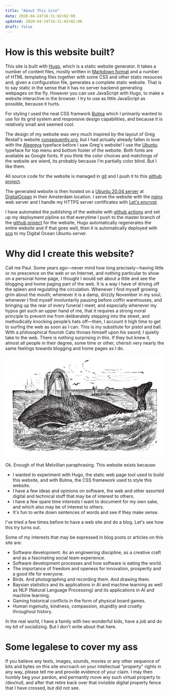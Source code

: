 ```yaml
---
title: "About This Site"
date: 2020-04-24T16:31:02+02:00
updated: 2020-04-24T16:31:02+02:00
draft: false
---
```


# How is this website built?

This site is built with [Hugo](https://gohugo.io/), which is a static website
generator. It takes a number of content files, mostly written in
[Markdown format](https://www.markdownguide.org/) and a number of HTML
templating files together with some CSS and other static resouces and, given a
configuration file, generates a complete static website. That is to say static
in the sense that it has no server backend generating webpages on the fly.
However you can use JavaScript with Hugo, to make a website interactive in
the browser. I try to use as little JavaScript as possible, because it hurts.

For styling I used the neat CSS framwork [Bulma](https://bulma.io/) which I
primarily wanted to use for its grid system and responsive design capabilities,
and because it is relatively small and seemed cool.

The design of my website was very much inspired by the layout of Greg Restall's
website [consequently.org](https://consequently.org/), but I had actually already
fallen in love with the
[Alegreya](https://typographica.org/typeface-reviews/alegreya-ht/) typeface
before I saw Greg's website! I use the [Ubuntu](https://design.ubuntu.com/font/)
typeface for top menu and bottom footer of the website. Both fonts are available
as Google fonts. If you think the color choices and matchings of the website are
wierd, its probably because I'm partially color blind. But I like them.

All source code for the website is managed in [git](https://git-scm.com/) and I
push it to this [github project](https://github.com/pacoispaco/paulcohen.se).

The generated website is then hosted on a
[Ubuntu 20.04 server](https://ubuntu.com/server) at
[DigitalOcean](https://www.digitalocean.com/) in their Amsterdam location. I
serve the website with the [nginx](https://www.nginx.com/) web server and I
handle my HTTPS server certificates with [Let's encrypt](https://letsencrypt.org/).

I have automated the publishing of the website with
[github actions](https://github.com/features/actions) and set up my deployment
pipline so that everytime I push to the master branch of the
[github project](https://github.com/pacoispaco/paulcohen.se) for the website,
Hugo automatically regenerates the entire website and if that goes well, then
it is automatically deployed with [scp](https://www.ssh.com/ssh/scp/) to my
Digital Ocean Ubuntu server.

# Why did I create this website?

Call me Paul. Some years ago—never mind how long precisely—having little or no prescence on the web or on Internet, and nothing particular to show on a personal home page, I thought I would set about a little and see the blogging and home paging part of the web. It is a way I have of driving off the spleen and regulating the circulation. Whenever I find myself growing grim about the mouth; whenever it is a damp, drizzly November in my soul; whenever I find myself involuntarily pausing before coffin warehouses, and bringing up the rear of every funeral I meet; and especially whenever my hypos get such an upper hand of me, that it requires a strong moral principle to prevent me from deliberately stepping into the street, and methodically knocking people’s hats off—then, I account it high time to get to surfing the web as soon as I can. This is my substitute for pistol and ball. With a philosophical flourish Cato throws himself upon his sword; I quietly take to the web. There is nothing surprising in this. If they but knew it, almost all people in their degree, some time or other, cherish very nearly the same feelings towards blogging and home pages as I do.

![A whale of a time](whale-vintage-engraving.jpg)

Ok. Enough of that Melvillian paraphrasing. This website exists because:

* I wanted to experiment with Hugo, the static web page tool used to build this
  website, and with Bulma, the CSS framework used to style this website.
* I have a few ideas and opinions on software, the web and other assorted digital and
  technical stuff that may be of interest to others.
* I have a few spare time interests I want to document for my own sake, and
  which also may be of interest to others.
* It's fun to write down sentences of words and see if they make sense.

I've tried a few times before to have a web site and do a blog. Let's see how this try turns out.

Some of my interests that may be expressed in blog posts or articles on this
site are:

 * Software development. As an engineering discipline, as a creative craft and
   as a fascinating social team experience.
 * Software development processes and how software is eating the world.
 * The importance of freedom and openess for innovation, prosperity and a good
   life for everyone.
 * Birds. And photographing and recording them. And drawing them.
 * Baysian statistics and its applications in AI and machine learning as well
   as NLP (Natural Language Processing) and its applications in AI and machine learning.
 * Gaming historical conflicts in the form of physical board games.
 * Human ingenuity, kindness, compassion, stupidity and cruelty throughout history.

In the real world, I have a family with two wonderful kids, have a job and do my bit of socializing. But I don't write about that here.

# Some legalese to cover my ass

If you believe any texts, images, sounds, movies or any other sequence of bits and bytes on this site encroach on your intellectual "property" rights in any way, please tell me and provide evidence of your claim. I may then humbly beg your pardon, and permantly move any such virtual property to /dev/null, and after that retire back over that invisible digital property fence that I have crossed, but did not see.

